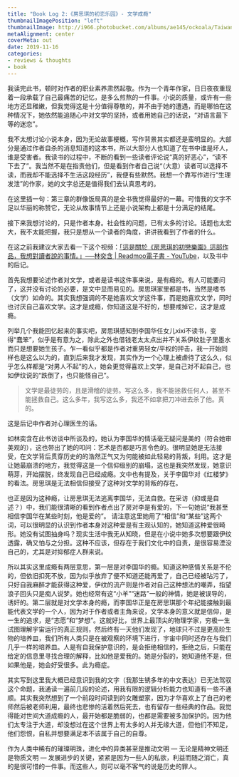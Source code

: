 ```yaml
---
title: "Book Log 2:《房思琪的初恋乐园》- 文学成瘾"
thumbnailImagePosition: "left"
thumbnailImage: http://i966.photobucket.com/albums/ae145/ockoala/Taiwan%20News/zda4.jpg
metaAlignment: center
coverMeta: out
date: 2019-11-16
categories:
- reviews & thoughts
- book
---
```


我读完此书，顿时对作者的职业素养肃然起敬。作为一个青年作家，日日夜夜重现着一段承载了自己最痛苦的记忆，是多么煎熬的一件事。小说的质量，或许有一些地方还显稚嫩，但我觉得这是十分值得尊敬的，并不由于她的遭遇，而是哪怕在这种情况下，她依然能追随心中对文学的坚持，或者用她自己的话说，“对语言最下等的迷恋”。
<!--more-->

我不太想讨论小说本身，因为无论故事梗概，写作背景其实都还是蛮明显的。大部分是通过作者自杀的消息知道的这本书，所以大部分人也知道了在书中谁是坏人，谁是受害者。我读书的过程中，不断的看到一些读者评论说“真的好恶心”，“读不下去了”。我当然不是在指责他们，但是看到作者自己说“（大意）读者可以选择不读，而我却不能选择不生活这段经历”，我便有些默然。我想一个靠写作进行“生理发泄”的作家，她的文字总还是值得我们去认真思考的。

在这里插一句：第三章的群像饭局真的是全书我觉得最好的一幕。可惜我的文字不足以华丽的称赞它，无论从故事情节上还是小说架构上都是十分满足的结尾。

接下来我想讨论的，只是作者本身。社会性的问题，已有太多的讨论。话题也太宏大，我不太能把握，我只是想从一个读者的角度，讲讲我看到了作者的什么。

在这之前我建议大家去看一下这个视频：[「這是關於《房思琪的初戀樂園》這部作品，我想對讀者說的事情。」──林奕含 | Readmoo電子書 - YouTube](https://www.youtube.com/watch?v=2p3qyon03Vs)，以及书中的后记。

首先我想要论述作者对文学，或者是读书这件事来说，是有瘾的。有人可能要问了，这并没有讨论的必要，是文中显而易见的。房思琪家里都是书，当然是嗜书（文学）如命的。其实我想强调的不是她喜欢文学这件事，而是她喜欢文学，同时也讨厌自己喜欢文学。这才是成瘾，你知道这是不好的，想要戒掉它，这才是成瘾。

列举几个我能回忆起来的事实吧，房思琪感知到李国华任女儿xixi不读书，变得“蠢笨”，似乎是有意为之，除此之外也借钱老太太点出并不关系伊纹肚子里墨水而只是想要她生孩子。乍一看似乎都是作者对重男轻女/平权的抨击，我一开始同样也是这么以为的，直到后来我才发现，其实作为一个心理上被虐待了这么久，似乎怎么样都是“对男人不起”的人，她会更觉得喜欢上文学，是自己对不起自己，也如伊纹说的“跌倒了，也只能怪自己”。

> 文学是最徒劳的，且是滑稽的徒劳。写这么多，我不能拯救任何人，甚至不能拯救自己。这么多年，我写这么多，我还不如拿把刀冲进去杀了他。真的。

这是后记中作者对心理医生的话。

如林奕含在此书访谈中所谈及的，她认为李国华的情话毫无疑问是美的（符合她审美观的），这也带出了她的叩问：艺术是否都是巧言令色的。很明显她是无法接受，在文学背后贯穿历史的的浩然正气又为何能被如此轻易的背叛，利用。这才是让她最崩溃的地方，我觉得这是一个信仰级别的崩塌，这也是我突然发现，她意识萌芽，开始摆脱，终发现自己已经成瘾。文中也有提及，关于李国华对《红楼梦》的看法。房思琪是无法相信但接受了这种对文学的背叛的存在。

也正是因为这种瘾，让房思琪无法逃离李国华，无法自救。在采访（抑或是自述？）中，我们能很清晰的看到作者点出了房对李是有爱的，下一句她说“我甚至相信李国华在某些时刻，他是爱的”。 请注意这里她用了“相信”和“某些”这两个词，可以很明显的认识到作者本身对这种爱是有主观认知的，她知道这种爱很畸形。她没有试图抽身吗？现实生活中我无从知晓，但是在小说中她多次想要跟伊纹透露，确又怕与之分担。这种不应该，但存在于我们文化中的自责，是很容易湮没自己的，尤其是对抑郁症人群来说。


所以其实这里成瘾有两层意思，第一层是对李国华的瘾。知道这种感情关系是不伦的，但依旧扣死不放，因为似乎放弃了便不知道还能再爱了，自己已经被玷污了，只好自我麻醉才能获得这种爱，伊纹的流产则是作者对自己这种想法的嘲弄，指望浪子回头只是痴人说梦。她也经常有这“小羊”“迷路”一般的神情，她是被误导的，诱奸的。第二层就是对文学本身的瘾，而李国华正是在房思琪那个年纪能接触到最能代表文学的一个人，因为对于作者或者主角来说，文学本身的意义就是信仰，是一生的追求，是“志愿”和“梦想”。这就好比，世界上最顶尖的物理学家，穷极一生试图理解宇宙运行的真正规则，然后终有一天他们发现了，地球只不过是更高阶生物的培养皿，我们所有人类只是在被观察的环境下进行，宇宙中同时还存在与我们几乎一样的培养皿。人是有自我保护意识的，是会拒绝相信的，拒绝之后，只能在给定的信息里寻找合理的解释，比如他是爱我的。她是分裂的，她知道他不是，但如果他是，她会好受很多。此为瘾症。

其实写到这里我大概已经意识到我的文字（我那生锈多年的中文表达）已无法驾驭这个命题，我通读一遍前几段的论述，用我有限的逻辑分析能力也知道有一些不通顺。其实我突然想到了一个前段时间读到的女雕塑家，因为才华喜欢上了自己的老师然后被老师利用，最终也悲惨的活着然后死去，也有留存一些经典的作品。我觉得能对世间大道成瘾的人，最开始都是脆弱的，也都是需要被多加保护的。因为他们太专注于大道，却没想过在这个世界上有太多的人并无缘大道，但他们不知足，他们怨恨，自私并想要满足本不该属于自己的自尊。

作为人类中稀有的璀璨明珠，进化中的异类甚至是推动文明 — 无论是精神文明还是物质文明 — 发展进步的关键，紧紧是因为一些人的私欲，利益而随之消亡，真的是很可惜的一件事。而这些人，则可以毫不客气的说是历史的罪人。

